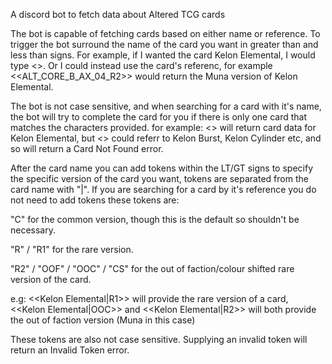 A discord bot to fetch data about Altered TCG cards

The bot is capable of fetching cards based on either name or reference. To trigger the bot surround the name of the card you want in greater than and less than signs. For example, if I wanted the card Kelon Elemental, I would type <<Kelon Elemental>>. Or I could instead use the card's referenc, for example <<ALT_CORE_B_AX_04_R2>> would return the Muna version of Kelon Elemental.

The bot is not case sensitive, and when searching for a card with it's name, the bot will try to complete the card for you if there is only one card that matches the characters provided.
for example: <<Kelon Ele>> will return card data for Kelon Elemental, but <<Kelon>> could referr to Kelon Burst, Kelon Cylinder etc, and so will return a Card Not Found error.

After the card name you can add tokens within the LT/GT signs to specify the specific version of the card you want, tokens are separated from the card name with "|". If you are searching for a card by it's reference you do not need to add tokens
these tokens are: 

"C" for the common version, though this is the default so shouldn't be necessary.

"R" / "R1" for the rare version.

"R2" / "OOF" / "OOC" / "CS" for the out of faction/colour shifted rare version of the card.

e.g: <<Kelon Elemental|R1>> will provide the rare version of a card, <<Kelon Elemental|OOC>> and <<Kelon Elemental|R2>> will both provide the out of faction version (Muna in this case)

These tokens are also not case sensitive. Supplying an invalid token will return an Invalid Token error.
